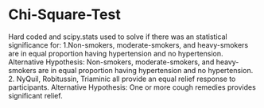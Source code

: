# Chi-Square-Test
Hard coded and scipy.stats used to solve if there was an statistical significance for: 1.Non-smokers, moderate-smokers, and heavy-smokers are in equal proportion having hypertension and no hypertension. Alternative Hypothesis: Non-smokers, moderate-smokers, and heavy-smokers are in equal proportion having hypertension and no hypertension. 2. NyQuil, Robitussin, Triaminic all provide an equal relief response to participants. Alternative Hypothesis: One or more cough remedies provides significant relief.
